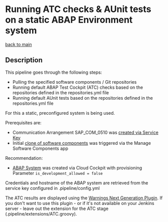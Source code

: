# Running ATC checks & AUnit tests on a static ABAP Environment system

[back to main](https://github.com/SAP-samples/abap-platform-ci-cd-samples/tree/main)

## Description

This pipeline goes through the following steps:

* Pulling the specified software components / Git repositories
* Running default ABAP Test Cockpit (ATC) checks based on the repositories defined in the repositories.yml file
* Running default AUnit tests based on the repositories defined in the repositories.yml file

For this a static, preconfigured system is being used.

Prerequisites are:

* Communication Arrangement SAP_COM_0510 was [created via Service Key](https://help.sap.com/viewer/65de2977205c403bbc107264b8eccf4b/Cloud/en-US/1cc5a1da02594b93a70f6c0fe2bfdfe8.html)
* Initial [clone of software components](https://help.sap.com/viewer/65de2977205c403bbc107264b8eccf4b/Cloud/en-US/18564c54f529496ba420d4c83545a2ce.html) was triggered via the Manage Software Components app

Recommendation:

* [ABAP  System](https://help.sap.com/viewer/65de2977205c403bbc107264b8eccf4b/Cloud/en-US/f0163565eb554f009f990652ca41d1c6.html) was created via Cloud Cockpit with provisioning Parameter `is_development_allowed = false` 

Credentials and hostname of the ABAP system are retrieved from the service key configured in .pipeline/config.yml

The ATC results are displayed using the [Warnings Next Generation Plugin](https://www.jenkins.io/doc/pipeline/steps/warnings-ng/#warnings-next-generation-plugin). If you don't want to use this plugin - or if it's not available on your Jenkins server - leave out the extension for the ATC stage (.pipeline/extensions/ATC.groovy).

